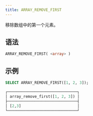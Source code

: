 ```yaml
---
title: ARRAY_REMOVE_FIRST
---
```


移除数组中的第一个元素。

## 语法

```sql
ARRAY_REMOVE_FIRST( <array> )
```

## 示例

```sql
SELECT ARRAY_REMOVE_FIRST([1, 2, 3]);

┌───────────────────────────────┐
│ array_remove_first([1, 2, 3]) │
├───────────────────────────────┤
│ [2,3]                         │
└───────────────────────────────┘
```
